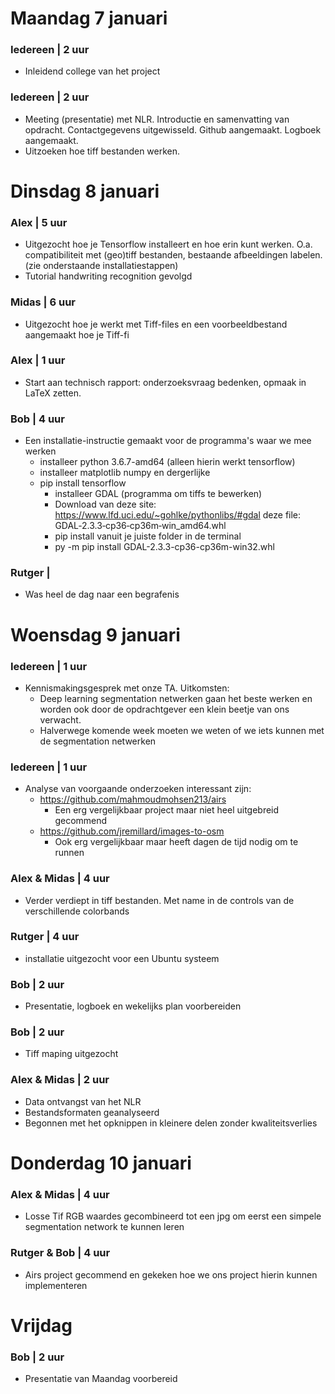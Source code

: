 # Maandag 7 januari 
### Iedereen | 2 uur
- Inleidend college van het project 
### Iedereen | 2 uur
- Meeting (presentatie) met NLR. Introductie en samenvatting van opdracht. Contactgegevens uitgewisseld. Github aangemaakt. Logboek aangemaakt.
- Uitzoeken hoe tiff bestanden werken.

# Dinsdag 8 januari
### Alex | 5 uur
- Uitgezocht hoe je Tensorflow installeert en hoe erin kunt werken. O.a. compatibiliteit met (geo)tiff bestanden, bestaande afbeeldingen labelen. (zie onderstaande installatiestappen)
- Tutorial handwriting recognition gevolgd
### Midas | 6 uur
- Uitgezocht hoe je werkt met Tiff-files en een voorbeeldbestand aangemaakt hoe je Tiff-fi
### Alex | 1 uur
- Start aan technisch rapport: onderzoeksvraag bedenken, opmaak in LaTeX zetten.

### Bob | 4 uur
- Een installatie-instructie gemaakt voor de programma's waar we mee werken
    - installeer python 3.6.7-amd64 (alleen hierin werkt tensorflow)
    - installeer matplotlib numpy en dergerlijke
    - pip install tensorflow
        - installeer GDAL (programma om tiffs te bewerken)   
        - Download van deze site: https://www.lfd.uci.edu/~gohlke/pythonlibs/#gdal deze file: GDAL‑2.3.3‑cp36‑cp36m‑win_amd64.whl
        - pip install vanuit je juiste folder in de terminal
        - py -m pip install GDAL-2.3.3-cp36-cp36m-win32.whl

### Rutger |
- Was heel de dag naar een begrafenis


# Woensdag 9 januari
### Iedereen | 1 uur
- Kennismakingsgesprek met onze TA. Uitkomsten:
    - Deep learning segmentation netwerken gaan het beste werken en worden ook door de opdrachtgever een klein beetje van ons verwacht.
    - Halverwege komende week moeten we weten of we iets kunnen met de segmentation netwerken
### Iedereen | 1 uur
- Analyse van voorgaande onderzoeken interessant zijn:
    - https://github.com/mahmoudmohsen213/airs
        - Een erg vergelijkbaar project maar niet heel uitgebreid gecommend
    - https://github.com/jremillard/images-to-osm
        - Ook erg vergelijkbaar maar heeft dagen de tijd nodig om te runnen
### Alex & Midas | 4 uur
- Verder verdiept in tiff bestanden. Met name in de controls van de verschillende colorbands
### Rutger | 4 uur
- installatie uitgezocht voor een Ubuntu systeem
### Bob | 2 uur
- Presentatie, logboek en wekelijks plan voorbereiden
### Bob | 2 uur
- Tiff maping uitgezocht
### Alex & Midas | 2 uur
- Data ontvangst van het NLR
- Bestandsformaten geanalyseerd
- Begonnen met het opknippen in kleinere delen zonder kwaliteitsverlies

# Donderdag 10 januari
### Alex & Midas | 4 uur
- Losse Tif RGB waardes gecombineerd tot een jpg om eerst een simpele segmentation network te kunnen leren
### Rutger & Bob | 4 uur
- Airs project gecommend en gekeken hoe we ons project hierin kunnen implementeren

# Vrijdag
### Bob | 2 uur
- Presentatie van Maandag voorbereid
